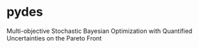 # pydes
Multi-objective Stochastic Bayesian Optimization with Quantified Uncertainties on the Pareto Front
